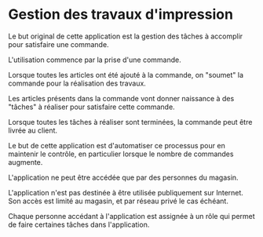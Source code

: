 Gestion des travaux d'impression
================================

Le but original de cette application est la gestion des tâches à accomplir pour satisfaire une commande.

L'utilisation commence par la prise d'une commande.

Lorsque toutes les articles ont été ajouté à la commande, on "soumet" la commande pour la réalisation des travaux.

Les articles présents dans la commande vont donner naissance à des "tâches" à réaliser pour satisfaire cette commande.

Lorsque toutes les tâches à réaliser sont terminées, la commande peut être livrée au client.

Le but de cette application est d'automatiser ce processus pour en maintenir le contrôle, en particulier lorsque le nombre de commandes augmente.

L'application ne peut être accédée que par des personnes du magasin.

L'application n'est pas destinée à être utilisée publiquement sur Internet. Son accès est limité au magasin, et par réseau privé le cas échéant.

Chaque personne accédant à l'application est assignée à un rôle qui permet de faire certaines tâches dans l'application.
